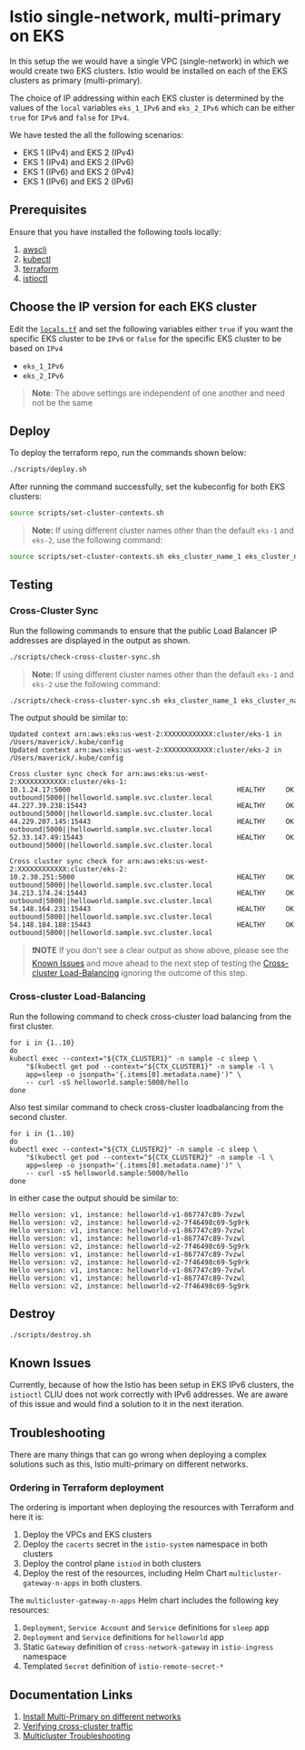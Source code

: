 # Istio single-network, multi-primary on EKS

In this setup the we would have a single VPC (single-network) in which we 
would create two EKS clusters. Istio would be installed on each of the EKS 
clusters as primary (multi-primary). 

The choice of IP addressing within each EKS
cluster is determined by the values of the `local` variables `eks_1_IPv6` and 
`eks_2_IPv6` which can be either `true` for `IPv6` and `false` for `IPv4`.

We have tested the all the following scenarios:
* EKS 1 (IPv4) and EKS 2 (IPv4)
* EKS 1 (IPv4) and EKS 2 (IPv6)
* EKS 1 (IPv6) and EKS 2 (IPv4)
* EKS 1 (IPv6) and EKS 2 (IPv6)

## Prerequisites

Ensure that you have installed the following tools locally:

1. [awscli](https://docs.aws.amazon.com/cli/latest/userguide/install-cliv2.html)
2. [kubectl](https://kubernetes.io/docs/tasks/tools/)
3. [terraform](https://learn.hashicorp.com/tutorials/terraform/install-cli)
4. [istioctl](https://istio.io/latest/docs/ops/diagnostic-tools/istioctl/)

## Choose the IP version for each EKS cluster

Edit the [`locals.tf`](locals.tf) and set the following variables either `true` 
if you want the specific EKS cluster to be `IPv6` or `false` for the specific EKS 
cluster to be based on `IPv4`
* `eks_1_IPv6` 
* `eks_2_IPv6` 

> **Note**: The above settings are independent of one another and need not be the 
> same

## Deploy 

To deploy the terraform repo, run the commands shown below:
```sh 
./scripts/deploy.sh 
```

After running the command successfully, set the kubeconfig for both EKS clusters:
```sh 
source scripts/set-cluster-contexts.sh
```

> **Note:** If using different cluster names other than the default `eks-1` and 
`eks-2`, use the following command:

```sh 
source scripts/set-cluster-contexts.sh eks_cluster_name_1 eks_cluster_name_2
```


## Testing

### Cross-Cluster Sync

Run the following commands to ensure that the public Load Balancer IP addresses 
are displayed in the output as shown. 

```sh 
./scripts/check-cross-cluster-sync.sh
```

> **Note:** If using different cluster names other than the default `eks-1` and 
`eks-2` use the following command:
```sh 
./scripts/check-cross-cluster-sync.sh eks_cluster_name_1 eks_cluster_name_2
```

The output should be similar to:
```
Updated context arn:aws:eks:us-west-2:XXXXXXXXXXXX:cluster/eks-1 in /Users/maverick/.kube/config
Updated context arn:aws:eks:us-west-2:XXXXXXXXXXXX:cluster/eks-2 in /Users/maverick/.kube/config

Cross cluster sync check for arn:aws:eks:us-west-2:XXXXXXXXXXXX:cluster/eks-1:
10.1.24.17:5000                                         HEALTHY     OK                outbound|5000||helloworld.sample.svc.cluster.local
44.227.39.238:15443                                     HEALTHY     OK                outbound|5000||helloworld.sample.svc.cluster.local
44.229.207.145:15443                                    HEALTHY     OK                outbound|5000||helloworld.sample.svc.cluster.local
52.33.147.49:15443                                      HEALTHY     OK                outbound|5000||helloworld.sample.svc.cluster.local

Cross cluster sync check for arn:aws:eks:us-west-2:XXXXXXXXXXXX:cluster/eks-2:
10.2.30.251:5000                                        HEALTHY     OK                outbound|5000||helloworld.sample.svc.cluster.local
34.213.174.24:15443                                     HEALTHY     OK                outbound|5000||helloworld.sample.svc.cluster.local
54.148.164.231:15443                                    HEALTHY     OK                outbound|5000||helloworld.sample.svc.cluster.local
54.148.184.188:15443                                    HEALTHY     OK                outbound|5000||helloworld.sample.svc.cluster.local
```

> **❗NOTE** If you don't see a clear output as show above, please see the 
> [Known Issues](#known-issues) and move ahead to the next step of testing the 
[Cross-cluster Load-Balancing](#cross-cluster-load-balancing) ignoring the 
outcome of this step. 

### Cross-cluster Load-Balancing 

Run the following command to check cross-cluster load balancing from the first 
cluster.

```
for i in {1..10}
do 
kubectl exec --context="${CTX_CLUSTER1}" -n sample -c sleep \
    "$(kubectl get pod --context="${CTX_CLUSTER1}" -n sample -l \
    app=sleep -o jsonpath='{.items[0].metadata.name}')" \
    -- curl -sS helloworld.sample:5000/hello
done
```
Also test similar command to check cross-cluster loadbalancing from the second 
cluster.

```
for i in {1..10}
do 
kubectl exec --context="${CTX_CLUSTER2}" -n sample -c sleep \
    "$(kubectl get pod --context="${CTX_CLUSTER2}" -n sample -l \
    app=sleep -o jsonpath='{.items[0].metadata.name}')" \
    -- curl -sS helloworld.sample:5000/hello
done
```

In either case the output should be similar to:

```
Hello version: v1, instance: helloworld-v1-867747c89-7vzwl
Hello version: v2, instance: helloworld-v2-7f46498c69-5g9rk
Hello version: v1, instance: helloworld-v1-867747c89-7vzwl
Hello version: v1, instance: helloworld-v1-867747c89-7vzwl
Hello version: v2, instance: helloworld-v2-7f46498c69-5g9rk
Hello version: v1, instance: helloworld-v1-867747c89-7vzwl
Hello version: v2, instance: helloworld-v2-7f46498c69-5g9rk
Hello version: v1, instance: helloworld-v1-867747c89-7vzwl
Hello version: v1, instance: helloworld-v1-867747c89-7vzwl
Hello version: v2, instance: helloworld-v2-7f46498c69-5g9rk
```

## Destroy 
```sh 
./scripts/destroy.sh 
```
## Known Issues

Currently, because of how the Istio has been setup in EKS IPv6 clusters, the 
`istioctl` CLIU does not work correctly with IPv6 addresses. We are aware of this 
issue and would find a solution to it in the next iteration.

## Troubleshooting

There are many things that can go wrong when deploying a complex solutions such 
as this, Istio multi-primary on different networks.

### Ordering in Terraform deployment

The ordering is important when deploying the resources with Terraform and here 
it is:
1. Deploy the VPCs and EKS clusters 
2. Deploy the `cacerts` secret in the `istio-system` namespace in both clusters
4. Deploy the control plane `istiod` in both clusters
5. Deploy the rest of the resources, including Helm Chart `multicluster-gateway-n-apps`
in both clusters. 

The `multicluster-gateway-n-apps` Helm chart includes the following key resources:
1. `Deployment`, `Service Account` and `Service` definitions for `sleep` app
2. `Deployment` and `Service` definitions for `helloworld` app
3. Static `Gateway` definition of `cross-network-gateway` in `istio-ingress` namespace 
4. Templated `Secret` definition of `istio-remote-secret-*`

## Documentation Links 

1. [Install Multi-Primary on different networks](https://istio.io/latest/docs/setup/install/multicluster/multi-primary_multi-network/)
2. [Verifying cross-cluster traffic](https://istio.io/latest/docs/setup/install/multicluster/verify/#verifying-cross-cluster-traffic)
3. [Multicluster Troubleshooting](https://istio.io/latest/docs/ops/diagnostic-tools/multicluster/)

